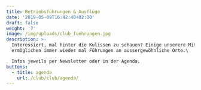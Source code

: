```yaml
---
title: Betriebsführungen & Ausflüge
date: '2019-05-09T16:42:40+02:00'
draft: false
weight: '7'
image: /img/uploads/club_fuehrungen.jpg
description: >-
  Interessiert, mal hinter die Kulissen zu schauen? Einige unserere Mitglieder
  ermöglichen immer wieder mal Führungen an aussergewöhnliche Orte.\

  Infos jeweils per Newsletter oder in der Agenda.
buttons:
  - title: agenda
    url: /club/club/agenda/
---
```


